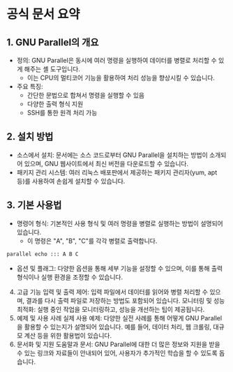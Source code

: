 # 공식 문서 요약
## 1. GNU Parallel의 개요
- 정의: GNU Parallel은 동시에 여러 명령을 실행하여 데이터를 병렬로 처리할 수 있게 해주는 셸 도구입니다. 
	- 이는 CPU의 멀티코어 기능을 활용하여 처리 성능을 향상시킬 수 있습니다.
- 주요 특징:
	- 간단한 문법으로 합쳐서 명령을 실행할 수 있음
	- 다양한 출력 형식 지원
	- SSH를 통한 원격 처리 가능

## 2. 설치 방법
- 소스에서 설치: 문서에는 소스 코드로부터 GNU Parallel을 설치하는 방법이 소개되어 있으며, GNU 웹사이트에서 최신 버전을 다운로드할 수 있습니다.
- 패키지 관리 시스템: 여러 리눅스 배포판에서 제공하는 패키지 관리자(yum, apt 등)를 사용하여 손쉽게 설치할 수 있습니다.

## 3. 기본 사용법
- 명령어 형식: 기본적인 사용 형식 및 여러 명령을 병렬로 실행하는 방법이 설명되어 있습니다.
	-  이 명령은 "A", "B", "C"를 각각 병렬로 출력합니다.

```bash
parallel echo ::: A B C
```

- 옵션 및 플래그: 다양한 옵션을 통해 세부 기능을 설정할 수 있으며, 이를 통해 출력 형식이나 실행 환경을 조정할 수 있습니다.
4. 고급 기능
입력 및 출력 제어: 입력 파일에서 데이터를 읽어와 병렬 처리할 수 있으며, 결과를 다시 출력 파일로 저장하는 방법도 포함되어 있습니다.
모니터링 및 성능 최적화: 실행 중인 작업을 모니터링하고, 성능을 개선하는 팁이 제공됩니다.
5. 예제 및 사용 사례
실제 사용 예제: 다양한 실전 사례를 통해 어떻게 GNU Parallel을 활용할 수 있는지가 설명되어 있습니다. 예를 들어, 데이터 처리, 웹 크롤링, 대규모 계산 등을 위한 활용법이 있습니다.
6. 문서화 및 지원
도움말과 문서: GNU Parallel에 대한 더 많은 정보와 지원을 받을 수 있는 링크와 자료들이 안내되어 있어, 사용자가 추가적인 학습을 할 수 있도록 돕습니다.